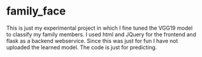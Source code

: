 # family_face
This is just my experimental project in which I fine tuned the VGG19 model to classify my family members. I used html and JQuery for the frontend and flask as a backend webservice. Since this was just for fun I have not uploaded the learned model. The code is just for predicting. 
